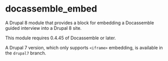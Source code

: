 # docassemble_embed

A Drupal 8 module that provides a block for embedding a Docassemble
guided interview into a Drupal 8 site.

This module requires 0.4.45 of Docassemble or later.

A Drupal 7 version, which only supports `<iframe>` embedding, is
available in the `drupal7` branch.
